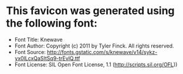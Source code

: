 # This favicon was generated using the following font:

- Font Title: Knewave
- Font Author: Copyright (c) 2011 by Tyler Finck. All rights reserved.
- Font Source: http://fonts.gstatic.com/s/knewave/v14/sykz-yx0lLcxQaSItSq9-trEvlQ.ttf
- Font License: SIL Open Font License, 1.1 (http://scripts.sil.org/OFL))
